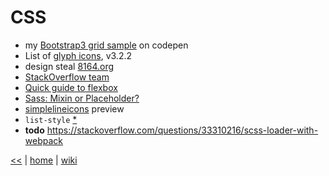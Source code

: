 # CSS

+ my [Bootstrap3 grid sample](https://codepen.io/illegitimis/pen/zzwvRv) on codepen
+ List of [glyph icons](http://glyphicons.bootstrapcheatsheets.com/), v3.2.2
+ design steal [8164.org](http://www.8164.org/)
+ [StackOverflow team](https://stackoverflow.com/company/team)
+ [Quick guide to flexbox](https://css-tricks.com/snippets/css/a-guide-to-flexbox/)
+ [Sass: Mixin or Placeholder?](https://www.sitepoint.com/sass-mixin-placeholder/)
+ [simplelineicons](http://simplelineicons.com/) preview
+ `list-style` [*](https://css-tricks.com/almanac/properties/l/list-style/)
+ **todo** https://stackoverflow.com/questions/33310216/scss-loader-with-webpack


[<<](README.md)
|
[home](https://github.com/illegitimis/Tutorial/)
|
[wiki](https://github.com/illegitimis/Tutorial/wiki)
